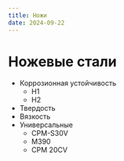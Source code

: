 ```yaml
---
title: Ножи
date: 2024-09-22
---
```

# Ножевые стали
- Коррозионная устойчивость
	- H1
	- H2
- Твердость
- Вязкость
- Универсальные
	- CPM-S30V
	- M390
	- CPM 20CV 
	